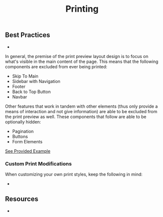 ﻿---
title: Printing
summary: Guidelines for different printing styles.
tags: print
layout: guide
eleventyNavigation:
  key: Printing
  parent: Foundation
  order: 13
  excerpt: Guidelines for different printing styles.
  img: /img/illustrations/illus-images.svg
---

## Best Practices

- 

In general, the premise of the print preview layout design is to focus on what's visible in the main content of the page.
This means that the following components are excluded from ever being printed:

- Skip To Main
- Sidebar with Navigation
- Footer
- Back to Top Button
- Navbar

Other features that work in tandem with other elements (thus only provide a means of interaction and not give information) are able to be excluded from the print preview as well.
These components that follow are able to be optionally hidden:

- Pagination
- Buttons
- Form Elements

<a class="btn btn-primary" href="/foundation/printing-optional/" target="_blank">See Provided Example</a>

### Custom Print Modifications

When customizing your own print styles, keep the following in mind:

- 

## Resources

- 

